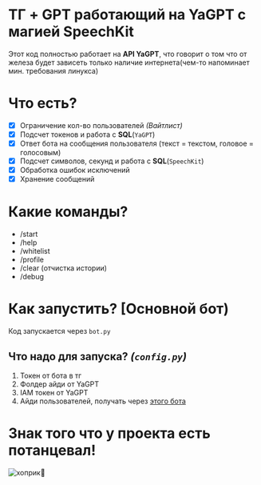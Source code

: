 # ТГ + GPT работающий на YaGPT с магией SpeechKit
Этот код полностью работает на **API YaGPT**, что говорит о том что от железа будет зависеть только наличие интернета(чем-то напоминает мин. требования линукса)
# Что есть?
- [x] Ограничение кол-во пользователей *(Вайтлист)*
- [x] Подсчет токенов и работа с **SQL**(`YaGPT`)
- [x] Ответ бота на сообщения пользователя (текст = текстом, головое = голосовым)
- [x] Подсчет символов, секунд и работа с **SQL**(`SpeechKit`)
- [x] Обработка ошибок исключений
- [x] Хранение сообщений
# Какие команды?
- /start
- /help
- /whitelist
- /profile
- /clear (отчистка истории)
- /debug
# Как запустить? [Основной бот)
Код запускается через `bot.py`
## Что надо для запуска? *(`config.py`)*
1) Токен от бота в тг  
2) Фолдер айди от YaGPT  
3) IAM токен от YaGPT  
4) Айди пользователей, получать через [этого бота](https://t.me/userdatailsbot)

# Знак того что у проекта есть потанцевал!
![хоприк🙏](https://i.imgur.com/jkyMvZQ.png)
